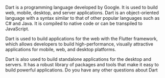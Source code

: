 Dart is a programming language developed by Google. It is used to build web, mobile, desktop, and server applications. Dart is an object-oriented language with a syntax similar to that of other popular languages such as C# and Java. It is compiled to native code or can be transpiled to JavaScript.

Dart is used to build applications for the web with the Flutter framework, which allows developers to build high-performance, visually attractive applications for mobile, web, and desktop platforms.

Dart is also used to build standalone applications for the desktop and servers. It has a robust library of packages and tools that make it easy to build powerful applications. Do you have any other questions about Dart